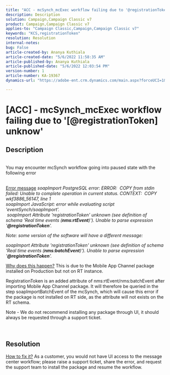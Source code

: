 ```yaml
---
title: "ACC - mcSynch_mcExec workflow failing due to '@registrationToken unknow'"
description: Description
solution: Campaign,Campaign Classic v7
product: Campaign,Campaign Classic v7
applies-to: "Campaign Classic,Campaign,Campaign Classic v7"
keywords: "KCS,registrationToken"
resolution: Resolution
internal-notes: 
bug: False
article-created-by: Ananya Kuthiala
article-created-date: "5/6/2022 11:58:35 AM"
article-published-by: Ananya Kuthiala
article-published-date: "5/6/2022 12:03:54 PM"
version-number: 1
article-number: KA-19367
dynamics-url: "https://adobe-ent.crm.dynamics.com/main.aspx?forceUCI=1&pagetype=entityrecord&etn=knowledgearticle&id=ea48c7d8-33cd-ec11-a7b5-6045bd00d995"

---
```

# [ACC] - mcSynch_mcExec workflow failing due to '[@registrationToken] unknow'

## Description

<br>You may encounter mcSynch workflow going into paused state with the following error<br><br>

<u>Error message</u>
*soapImport PostgreSQL error: ERROR:  COPY from stdin failed: Unable to complete operation in current status. CONTEXT:  COPY wkf3886_56147, line 1
<br>soapImport JavaScript: error while evaluating script 'eventSynch/soapImport'.
<br> soapImport Attribute 'registrationToken' unknown (see definition of schema 'Real time events (<b>nms:rtEvent</b>)'). Unable to parse expression '<b>@registrationToken</b>'.*

*Note: some version of the software will have a different message:*

*soapImport Attribute 'registrationToken' unknown (see definition of schema 'Real time events (<b>nms:batchEvent</b>)'). Unable to parse expression '<b>@registrationToken</b>'.*


<u>Why does this happen?</u>
This is due to the Mobile App Channel package installed on Production but not on RT instance.

RegistrationToken is an added attribute of nms:rtEvent/nms:batchEvent after importing Mobile App Channel package. It will therefore be queried in the step soapImportBatchEvent of the mcSynch, which will cause this error if the package is not installed on RT side, as the attribute will not exists on the RT schema.



Note - We do not recommend installing any package through UI, it should always be requested through a support ticket.
<br><br> <br>

## Resolution

<u>How to fix it?</u>
As a customer, you would not have UI access to the message center workflow; please raise a support ticket, share the error, and request the support team to install the package and resume the workflow.
